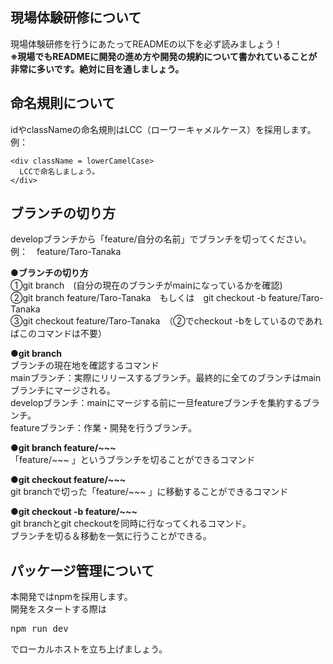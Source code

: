 ## 現場体験研修について
現場体験研修を行うにあたってREADMEの以下を必ず読みましょう！  
__※現場でもREADMEに開発の進め方や開発の規約について書かれていることが非常に多いです。絶対に目を通しましょう。__

## 命名規則について
idやclassNameの命名規則はLCC（ローワーキャメルケース）を採用します。  
例：
```
<div className = lowerCamelCase>
  LCCで命名しましょう。
</div>
```

## ブランチの切り方
developブランチから「feature/自分の名前」でブランチを切ってください。  
例：　feature/Taro-Tanaka

__●ブランチの切り方__  
①git branch　(自分の現在のブランチがmainになっているかを確認)  
②git branch feature/Taro-Tanaka　もしくは　git checkout -b feature/Taro-Tanaka  
③git checkout feature/Taro-Tanaka　（②でcheckout -bをしているのであればこのコマンドは不要）  

__●git branch__  
ブランチの現在地を確認するコマンド  
mainブランチ：実際にリリースするブランチ。最終的に全てのブランチはmainブランチにマージされる。  
developブランチ：mainにマージする前に一旦featureブランチを集約するブランチ。  
featureブランチ：作業・開発を行うブランチ。

__●git branch feature/~~~__  
「feature/~~~ 」というブランチを切ることができるコマンド  

__●git checkout feature/~~~__  
git branchで切った「feature/~~~ 」に移動することができるコマンド  

__●git checkout -b feature/~~~__  
git branchとgit checkoutを同時に行なってくれるコマンド。  
ブランチを切る＆移動を一気に行うことができる。  

## パッケージ管理について
本開発ではnpmを採用します。  
開発をスタートする際は  
<pre>
npm run dev
</pre>  
でローカルホストを立ち上げましょう。

